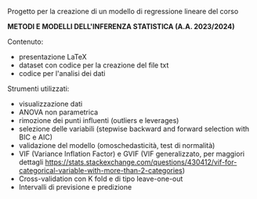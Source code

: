 Progetto per la creazione di un modello di regressione lineare del corso

__METODI E MODELLI DELL'INFERENZA STATISTICA (A.A. 2023/2024)__

Contenuto:
- presentazione LaTeX
- dataset con codice per la creazione del file txt
- codice per l'analisi dei dati

Strumenti utilizzati:
- visualizzazione dati
- ANOVA non parametrica
- rimozione dei punti influenti (outliers e leverages)
- selezione delle variabili (stepwise backward and forward selection with BIC e AIC)
- validazione del modello (omoschedasticità, test di normalità)
- VIF (Variance Inflation Factor) e GVIF (VIF generalizzato, per maggiori dettagli https://stats.stackexchange.com/questions/430412/vif-for-categorical-variable-with-more-than-2-categories)
- Cross-validation con K fold e di tipo leave-one-out
- Intervalli di previsione e predizione
